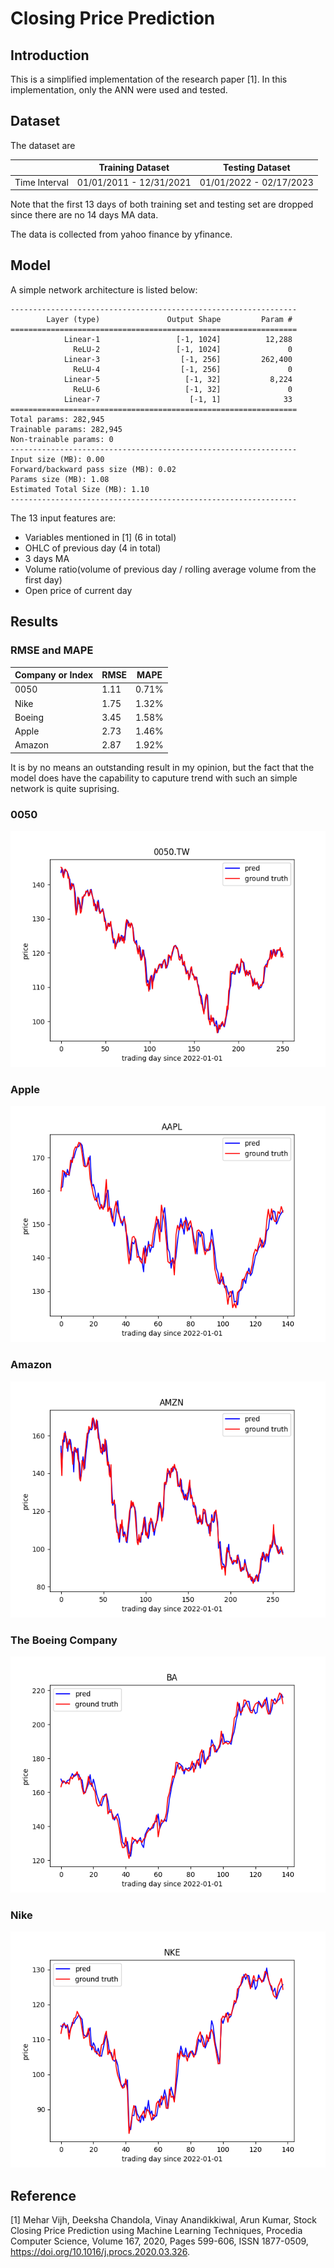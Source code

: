 # Closing Price Prediction

## Introduction 
This is a simplified implementation of the research paper [1]. In this implementation, only the ANN were used and tested.

## Dataset
The dataset are

| |Training Dataset | Testing Dataset|
|-----|-------------|--------------|
|Time Interval | 01/01/2011 - 12/31/2021| 01/01/2022 - 02/17/2023|

Note that the first 13 days of both training set and testing set are dropped since there are no 14 days MA data.

The data is collected from yahoo finance by yfinance.

## Model 
A simple network architecture is listed below:
```
----------------------------------------------------------------
        Layer (type)               Output Shape         Param #
================================================================
            Linear-1                 [-1, 1024]          12,288
              ReLU-2                 [-1, 1024]               0
            Linear-3                  [-1, 256]         262,400
              ReLU-4                  [-1, 256]               0
            Linear-5                   [-1, 32]           8,224
              ReLU-6                   [-1, 32]               0
            Linear-7                    [-1, 1]              33
================================================================
Total params: 282,945
Trainable params: 282,945
Non-trainable params: 0
----------------------------------------------------------------
Input size (MB): 0.00
Forward/backward pass size (MB): 0.02
Params size (MB): 1.08
Estimated Total Size (MB): 1.10
----------------------------------------------------------------

```

The 13 input features are:
* Variables mentioned in [1] (6 in total)
* OHLC of previous day (4 in total)
* 3 days MA
* Volume ratio(volume of previous day / rolling average volume from the first day)
* Open price of current day



## Results

### RMSE and MAPE
|Company or Index|RMSE|MAPE|
|------|-----|----|
|0050|1.11|0.71%|
|Nike|1.75|1.32%|
|Boeing|3.45|1.58%|
|Apple|2.73|1.46%|
|Amazon|2.87|1.92%|

It is by no means an outstanding result in my opinion, but the fact that the model does have the capability to caputure trend with such an simple network is quite suprising.

### 0050
<p align="center">
  <img src="./result/0050.TW.png">
</p>

### Apple
<p align="center">
  <img src="./result/AAPL.png">
</p>

### Amazon
<p align="center">
  <img src="./result/AMZN.png">
</p>

### The Boeing Company 
<p align="center">
  <img src="./result/BA.png">
</p>

### Nike
<p align="center">
  <img src="./result/NKE.png">
</p>


## Reference

[1] Mehar Vijh, Deeksha Chandola, Vinay Anandikkiwal, Arun Kumar, Stock Closing Price Prediction using Machine Learning Techniques, Procedia Computer Science,
Volume 167, 2020, Pages 599-606, ISSN 1877-0509, https://doi.org/10.1016/j.procs.2020.03.326.
